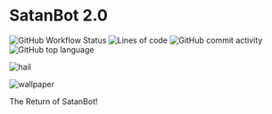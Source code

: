 # SatanBot 2.0

![GitHub Workflow Status](https://img.shields.io/github/workflow/status/anthonycastaneda/satanbot/Deploy-to-VPS)  ![Lines of code](https://img.shields.io/tokei/lines/github/anthonycastaneda/satanbot)  ![GitHub commit activity](https://img.shields.io/github/commit-activity/m/anthonycastaneda/satanbot)  ![GitHub top language](https://img.shields.io/github/languages/top/anthonycastaneda/satanbot)

![hail](https://img.shields.io/static/v1?label=hail%20satan&message=𖤐&color=d10404&style=for-the-badge&logo=riseup&logoColor=d10404) <br>

![wallpaper](https://anthonycastaneda.com/img/baphomet.png)

The Return of SatanBot!
